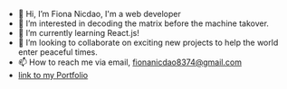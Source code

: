 - 👋 Hi, I’m Fiona Nicdao, I'm a web developer 
- 👀 I’m interested in decoding the matrix before the machine takover.
- 🌱 I’m currently learning React.js!
- 💞️ I’m looking to collaborate on exciting new projects to help the world enter peaceful times. 
- 📫 How to reach me via email, fionanicdao8374@gmail.com
- [link to my Portfolio](https://fiona1nicdao.github.io/portfolio-react/)
<!---
fiona1nicdao/fiona1nicdao is a ✨ special ✨ repository because its `README.md` (this file) appears on your GitHub profile.
You can click the Preview link to take a look at your changes.
--->
